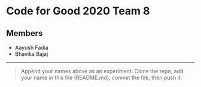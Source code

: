 # Code for Good 2020 Team 8
## Members
* Aayush Fadia
* Bhavika Bajaj
---
> Append your names above as an experiment.
> Clone the repo, add your name in this file (README.md), commit the file, then push it.
